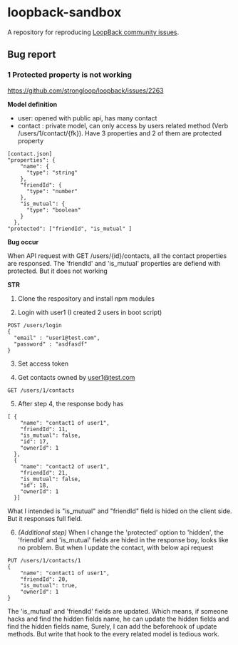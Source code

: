 # loopback-sandbox

A repository for reproducing [LoopBack community issues][wiki-issues].

[wiki-issues]: https://github.com/strongloop/loopback/wiki/Reporting-issues

## Bug report
### 1 Protected property is not working
<https://github.com/strongloop/loopback/issues/2263>

**Model definition**

- user: opened with public api, has many contact
- contact : private model, can only access by users related method (Verb /users/1/contact/{fk}). Have 3 properties and 2 of them are protected property
```
[contact.json]
"properties": {
    "name": {
      "type": "string"
    },
    "friendId": {
      "type": "number"
    },
    "is_mutual": {
      "type": "boolean"
    }
  },
"protected": ["friendId", "is_mutual" ]
```

**Bug occur** 

When API request with GET /users/{id}/contacts, all the contact properties are responsed. The 'friendId' and 'is_mutual' properties are defiend with protected. But it does not working

**STR**

1. Clone the respository and install npm modules

2. Login with user1 (I created 2 users in boot script)
  ```
  POST /users/login
  {
    "email" : "user1@test.com",
    "password" : "asdfasdf"
  }
  ```

3. Set access token

4. Get contacts owned by user1@test.com
  ```
  GET /users/1/contacts
  ```

5. After step 4, the response body has
  ```
  [ {
      "name": "contact1 of user1",
      "friendId": 11,
      "is_mutual": false,
      "id": 17,
      "ownerId": 1
    },
    {
      "name": "contact2 of user1",
      "friendId": 21,
      "is_mutual": false,
      "id": 18,
      "ownerId": 1
    }]
  ```

  What I intended is "is_mutual" and "friendId" field is hided on the client side. But it responses full field.

6. *(Additional step)* When I change the 'protected' option to 'hidden', the 'friendId' and 'is_mutual' fields are hided in the response boy, looks like no problem. But when I update the contact, with below api request
  ```
  PUT /users/1/contacts/1
  {
      "name": "contact1 of user1",
      "friendId": 20,
      "is_mutual": true,
      "ownerId": 1
  }
  ```
  The 'is_mutual' and 'friendId' fields are updated. Which means, if someone hacks and find the hidden fields name,  he can update the hidden fields and find the hidden fields name, 
  Surely, I can add the beforehook of update methods. But write that hook to the every related model is tedious work.
